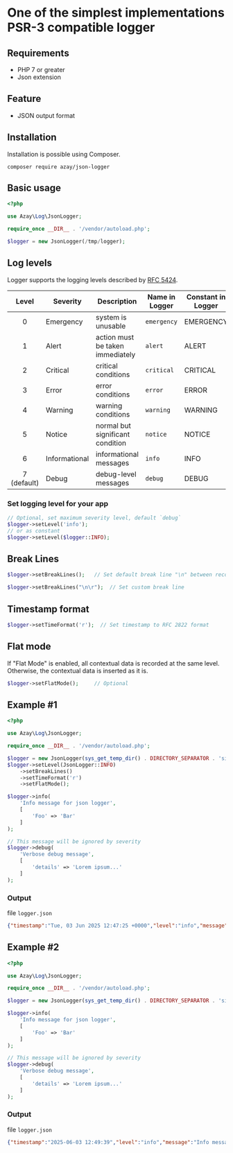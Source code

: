 # One of the simplest implementations PSR-3 compatible logger

## Requirements

- PHP 7 or greater
- Json extension

## Feature
- JSON output format

## Installation

Installation is possible using Composer.

```shell
composer require azay/json-logger
```

## Basic usage

```php
<?php

use Azay\Log\JsonLogger;

require_once __DIR__ . '/vendor/autoload.php';

$logger = new JsonLogger(/tmp/logger);
```

## Log levels
Logger supports the logging levels described by [RFC 5424](https://datatracker.ietf.org/doc/html/rfc5424).

|    Level    |Severity|Description|Name in Logger| Constant in Logger |
|:-----------:|-|-|-|-------------|
|      0      |Emergency|system is unusable|`emergency`| EMERGENCY |
|      1      |Alert|action must be taken immediately|`alert`| ALERT       |
|      2      |Critical|critical conditions|`critical`| CRITICAL    |
|      3      |Error|error conditions|`error`| ERROR       |
|      4      |Warning|warning conditions|`warning`| WARNING     |
|      5      |Notice|normal but significant condition|`notice`| NOTICE      |
|      6      |Informational|informational messages|`info`| INFO        |
| 7 (default) |Debug|debug-level messages|`debug`| DEBUG       |


### Set logging level for your app
```php
// Optional, set maximum severity level, default `debug`
$logger->setLevel('info');
// or as constant
$logger->setLevel($logger::INFO);
```

## Break Lines
```php
$logger->setBreakLines();   // Set default break line "\n" between records

$logger->setBreakLines("\n\r");  // Set custom break line
```

## Timestamp format
```php
$logger->setTimeFormat('r');  // Set timestamp to RFC 2822 format
```

## Flat mode
If "Flat Mode" is enabled, all contextual data is recorded at the same level.
Otherwise, the contextual data is inserted as it is.

```php
$logger->setFlatMode();     // Optional
```

## Example #1

```php
<?php

use Azay\Log\JsonLogger;

require_once __DIR__ . '/vendor/autoload.php';

$logger = new JsonLogger(sys_get_temp_dir() . DIRECTORY_SEPARATOR . 'simple_log');
$logger->setLevel(JsonLogger::INFO)
    ->setBreakLines()
    ->setTimeFormat('r')
    ->setFlatMode();

$logger->info(
    'Info message for json logger',
    [
        'Foo' => 'Bar'
    ]
);

// This message will be ignored by severity
$logger->debug(
    'Verbose debug message',
    [
        'details' => 'Lorem ipsum...'
    ]
);
```

### Output
file `logger.json`
```json
{"timestamp":"Tue, 03 Jun 2025 12:47:25 +0000","level":"info","message":"Info message for json logger","Foo":"Bar"}
```

## Example #2

```php
<?php

use Azay\Log\JsonLogger;

require_once __DIR__ . '/vendor/autoload.php';

$logger = new JsonLogger(sys_get_temp_dir() . DIRECTORY_SEPARATOR . 'simple_log');

$logger->info(
    'Info message for json logger',
    [
        'Foo' => 'Bar'
    ]
);

// This message will be ignored by severity
$logger->debug(
    'Verbose debug message',
    [
        'details' => 'Lorem ipsum...'
    ]
);
```

### Output
file `logger.json`
```json
{"timestamp":"2025-06-03 12:49:39","level":"info","message":"Info message for json logger","context":{"Foo":"Bar"}}{"timestamp":"2025-06-03 12:49:39","level":"debug","message":"Verbose debug message","context":{"details":"Lorem ipsum..."}}
```